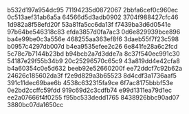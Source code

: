 b532d197a954dc95
71194235d0872067
2bbfa6cef0c960ec
0c513aef31ab6a5a
64566d5d3adb0902
3704f988427cfc46
1d982a8f58efd20f
53a81fa5cc6da13f
f7439ba3d6d0541e
97b64be546318c83
efda3857d0fa7ac3
0d6e829939bce896
ba4e99be0c3a556e
468255aa363ef8f6
3daeb55f7f23c598
b0957c4297db007d
b4ea9535efee2c26
6e841fe28a6c2fcd
5c78c7b7144b23bd
b94bcb2a7d3dde7a
8c37f540ec991c30
54187e29f55b34b9
20c25296570c65c9
43a819dd4e42cfa8
b4a60354c0e5d632
beeb92e52660200f
ee72ddcf7c92b62a
24626c185602da3f
f2e9d829a3b65523
8d4cdf3a1736aaf5
391c11dec69bae6b
4538c632315fa9ce
6f7ac8175bbbf53e
0e2bd2ccffc59fdd
919c69d2c3cdfb74
e99d1311ea79d1ec
ee2a07666f4f0255
f95bc533dedd1765
8438926bbc90ad07
3880bc07da1650cc
